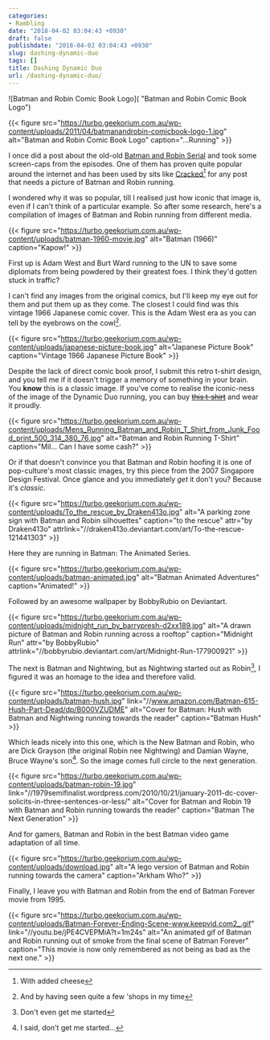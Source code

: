 ```yaml
---
categories:
- Rambling
date: "2018-04-02 03:04:43 +0930"
draft: false
publishdate: "2018-04-02 03:04:43 +0930"
slug: dashing-dynamic-duo
tags: []
title: Dashing Dynamic Duo
url: /dashing-dynamic-duo/
---
```


![Batman and Robin Comic Book Logo]( "Batman and Robin Comic Book Logo")

{{< figure src="https://turbo.geekorium.com.au/wp-content/uploads/2011/04/batmanandrobin-comicbook-logo-1.jpg" alt="Batman and Robin Comic Book Logo" caption="...Running" >}}

I once did a post about the old-old [Batman and Robin Serial](//the.geekorium.com.au/batman-as-youve-never-seen-him/) and took some screen-caps from the episodes. One of them has proven quite popular around the internet and has been used by sits like [Cracked](//www.cracked.com/article/18362_the-7-ballsiest-ways-anyone-ever-quit-their-job/)[^withcheese] for any post that needs a picture of Batman and Robin running.

I wondered why it was so popular, till I realised just how iconic that image is, even if I can't think of a particular example. So after some research, here's a compilation of images of Batman and Robin running from different media.

{{< figure src="https://turbo.geekorium.com.au/wp-content/uploads/batman-1960-movie.jpg" alt="Batman (1966)" caption="Kapow!" >}}

First up is Adam West and Burt Ward running to the UN to save some diplomats from being powdered by their greatest foes. I think they'd gotten stuck in traffic?

I can't find any images from the original comics, but I'll keep my eye out for them and put them up as they come. The closest I could find was this vintage 1966 Japanese comic cover. This is the Adam West era as you can tell by the eyebrows on the cowl[^shops].

{{< figure src="https://turbo.geekorium.com.au/wp-content/uploads/japanese-picture-book.jpg" alt="Japanese Picture Book" caption="Vintage 1966 Japanese Picture Book" >}}

Despite the lack of direct comic book proof, I submit this retro t-shirt design, and you tell me if it doesn't trigger a memory of something in your brain. You **know** this is a classic image. If you've come to realise the iconic-ness of the image of the Dynamic Duo running, you can buy [~~this t-shirt~~](//www.truffleshuffle.co.uk/store/mens-running-batman-robin-tshirt-from-junk-food-p-2859.html) and wear it proudly.

{{< figure src="https://turbo.geekorium.com.au/wp-content/uploads/Mens_Running_Batman_and_Robin_T_Shirt_from_Junk_Food_print_500_314_380_76.jpg" alt="Batman and Robin Running T-Shirt" caption="Mil... Can I have some cash?" >}}

Or if that doesn't convince you that Batman and Robin hoofing it is one of pop-culture's most classic images, try this piece from the 2007 Singapore Design Festival. Once glance and you immediately *get* it don't you? Because it's *classic*.

{{< figure src="https://turbo.geekorium.com.au/wp-content/uploads/To_the_rescue_by_Draken413o.jpg" alt="A parking zone sign with Batman and Robin silhouettes" caption="to the rescue" attr="by Draken413o" attrlink="//draken413o.deviantart.com/art/To-the-rescue-121441303" >}}

Here they are running in Batman: The Animated Series.

{{< figure src="https://turbo.geekorium.com.au/wp-content/uploads/batman-animated.jpg" alt="Batman Animated Adventures" caption="Animated!" >}}

Followed by an awesome wallpaper by BobbyRubio on Deviantart.

{{< figure src="https://turbo.geekorium.com.au/wp-content/uploads/midnight_run_by_barrypresh-d2xx189.jpg" alt="A drawn picture of Batman and Robin running across a rooftop" caption="Midnight Run" attr="by BobbyRubio" attrlink="//bobbyrubio.deviantart.com/art/Midnight-Run-177900921" >}}

The next is Batman and Nightwing, but as Nightwing started out as Robin[^dontstart], I figured it was an homage to the idea and therefore valid.

{{< figure src="https://turbo.geekorium.com.au/wp-content/uploads/batman-hush.jpg" link="//www.amazon.com/Batman-615-Hush-Part-Dead/dp/B000VZUDME" alt="Cover for Batman: Hush with Batman and Nightwing running towards the reader" caption="Batman Hush" >}}

Which leads nicely into this one, which is the New Batman and Robin, who are Dick Grayson (the original Robin nee Nightwing) and Damian Wayne, Bruce Wayne's son[^seriously]. So the image comes full circle to the next generation.

{{< figure src="https://turbo.geekorium.com.au/wp-content/uploads/batman-robin-19.jpg" link="//1979semifinalist.wordpress.com/2010/10/21/january-2011-dc-cover-solicits-in-three-sentences-or-less/" alt="Cover for Batman and Robin 19 with Batman and Robin running towards the reader" caption="Batman The Next Generation" >}}

And for gamers, Batman and Robin in the best Batman video game adaptation of all time.

{{< figure src="https://turbo.geekorium.com.au/wp-content/uploads/download.jpg" alt="A lego version of Batman and Robin running towards the camera" caption="Arkham Who?" >}}

Finally, I leave you with Batman and Robin from the end of Batman Forever movie from 1995.

{{< figure src="https://turbo.geekorium.com.au/wp-content/uploads/Batman-Forever-Ending-Scene-www.keepvid.com2_.gif" link="//youtu.be/jPE4CVEPMiA?t=1m24s" alt="An animated gif of Batman and Robin running out of smoke from the final scene of Batman Forever" caption="This movie is now only remembered as not being as bad as the next one." >}}

[^withcheese]:With added cheese
[^shops]:And by having seen quite a few 'shops in my time
[^dontstart]:Don't even get me started
[^seriously]:I said, don't get me started...